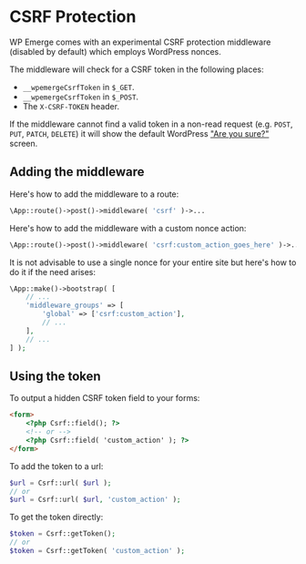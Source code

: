 # CSRF Protection

WP Emerge comes with an experimental CSRF protection middleware (disabled by default) which employs WordPress nonces.

The middleware will check for a CSRF token in the following places:
- `__wpemergeCsrfToken` in `$_GET`.
- `__wpemergeCsrfToken` in `$_POST`.
- The `X-CSRF-TOKEN` header.

If the middleware cannot find a valid token in a non-read request (e.g. `POST`, `PUT`, `PATCH`, `DELETE`) it will show the default WordPress ["Are you sure?"](https://codex.wordpress.org/Function_Reference/wp_nonce_ays) screen.

## Adding the middleware

Here's how to add the middleware to a route:
```php
\App::route()->post()->middleware( 'csrf' )->...
```

Here's how to add the middleware with a custom nonce action:
```php
\App::route()->post()->middleware( 'csrf:custom_action_goes_here' )->...
```

It is not advisable to use a single nonce for your entire site but here's how to do it if the need arises:
```php
\App::make()->bootstrap( [
    // ...
    'middleware_groups' => [
        'global' => ['csrf:custom_action'],
        // ...
    ],
    // ...
] );
```

## Using the token

To output a hidden CSRF token field to your forms:
```html
<form>
    <?php Csrf::field(); ?>
    <!-- or -->
    <?php Csrf::field( 'custom_action' ); ?>
</form>
```

To add the token to a url:
```php
$url = Csrf::url( $url );
// or
$url = Csrf::url( $url, 'custom_action' );
```

To get the token directly:
```php
$token = Csrf::getToken();
// or
$token = Csrf::getToken( 'custom_action' );
```

